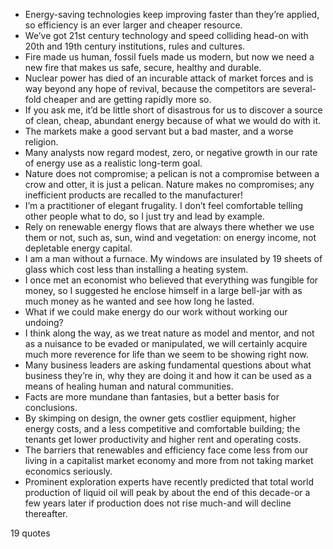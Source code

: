  - Energy-saving technologies keep improving faster than they’re applied, so efficiency is an ever larger and cheaper resource.
 - We’ve got 21st century technology and speed colliding head-on with 20th and 19th century institutions, rules and cultures.
 - Fire made us human, fossil fuels made us modern, but now we need a new fire that makes us safe, secure, healthy and durable.
 - Nuclear power has died of an incurable attack of market forces and is way beyond any hope of revival, because the competitors are several-fold cheaper and are getting rapidly more so.
 - If you ask me, it’d be little short of disastrous for us to discover a source of clean, cheap, abundant energy because of what we would do with it.
 - The markets make a good servant but a bad master, and a worse religion.
 - Many analysts now regard modest, zero, or negative growth in our rate of energy use as a realistic long-term goal.
 - Nature does not compromise; a pelican is not a compromise between a crow and otter, it is just a pelican. Nature makes no compromises; any inefficient products are recalled to the manufacturer!
 - I’m a practitioner of elegant frugality. I don’t feel comfortable telling other people what to do, so I just try and lead by example.
 - Rely on renewable energy flows that are always there whether we use them or not, such as, sun, wind and vegetation: on energy income, not depletable energy capital.
 - I am a man without a furnace. My windows are insulated by 19 sheets of glass which cost less than installing a heating system.
 - I once met an economist who believed that everything was fungible for money, so I suggested he enclose himself in a large bell-jar with as much money as he wanted and see how long he lasted.
 - What if we could make energy do our work without working our undoing?
 - I think along the way, as we treat nature as model and mentor, and not as a nuisance to be evaded or manipulated, we will certainly acquire much more reverence for life than we seem to be showing right now.
 - Many business leaders are asking fundamental questions about what business they’re in, why they are doing it and how it can be used as a means of healing human and natural communities.
 - Facts are more mundane than fantasies, but a better basis for conclusions.
 - By skimping on design, the owner gets costlier equipment, higher energy costs, and a less competitive and comfortable building; the tenants get lower productivity and higher rent and operating costs.
 - The barriers that renewables and efficiency face come less from our living in a capitalist market economy and more from not taking market economics seriously.
 - Prominent exploration experts have recently predicted that total world production of liquid oil will peak by about the end of this decade-or a few years later if production does not rise much-and will decline thereafter.

19 quotes